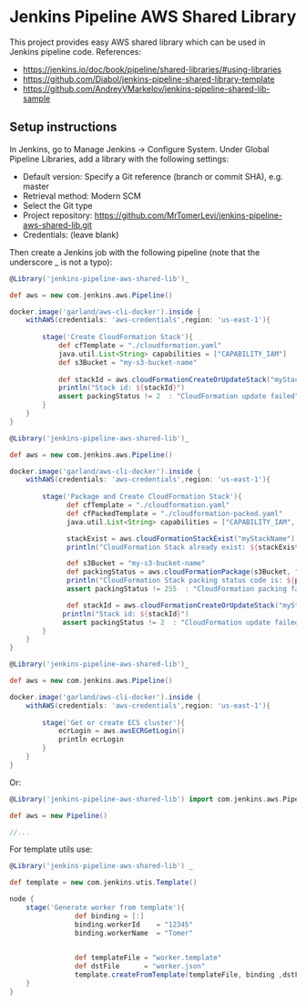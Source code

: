 # Jenkins Pipeline AWS Shared Library

This project provides easy AWS shared library which can be used in Jenkins pipeline code.
References:
* https://jenkins.io/doc/book/pipeline/shared-libraries/#using-libraries
* https://github.com/Diabol/jenkins-pipeline-shared-library-template
* https://github.com/AndreyVMarkelov/jenkins-pipeline-shared-lib-sample

## Setup instructions

In Jenkins, go to Manage Jenkins → Configure System. Under Global Pipeline Libraries, add a library with the following settings:
* Default version: Specify a Git reference (branch or commit SHA), e.g. master
* Retrieval method: Modern SCM
* Select the Git type
* Project repository: https://github.com/MrTomerLevi/jenkins-pipeline-aws-shared-lib.git
* Credentials: (leave blank)

Then create a Jenkins job with the following pipeline (note that the underscore _ is not a typo):
```groovy
@Library('jenkins-pipeline-aws-shared-lib')_

def aws = new com.jenkins.aws.Pipeline()

docker.image('garland/aws-cli-docker').inside {
    withAWS(credentials: 'aws-credentials',region: 'us-east-1'){
                    
        stage('Create CloudFormation Stack'){
            def cfTemplate = "./cloudformation.yaml"
            java.util.List<String> capabilities = ["CAPABILITY_IAM"]
            def s3Bucket = "my-s3-bucket-name"
            
            def stackId = aws.cloudFormationCreateOrUpdateStack("myStackName", cfPackedTemplate, bijoInfraCfParams, capabilities)
            println("Stack id: ${stackId}")
            assert packingStatus != 2  : "CloudFormation update failed"
        }
    }
}
```

```groovy
@Library('jenkins-pipeline-aws-shared-lib')_

def aws = new com.jenkins.aws.Pipeline()

docker.image('garland/aws-cli-docker').inside {
    withAWS(credentials: 'aws-credentials',region: 'us-east-1'){
                    
        stage('Package and Create CloudFormation Stack'){
              def cfTemplate = "./cloudformation.yaml"
              def cfPackedTemplate = "./cloudformation-packed.yaml"
              java.util.List<String> capabilities = ["CAPABILITY_IAM", "CAPABILITY_NAMED_IAM" ,"CAPABILITY_AUTO_EXPAND"]

              stackExist = aws.cloudFormationStackExist("myStackName")
              println("CloudFormation Stack already exist: ${stackExist}")

              def s3Bucket = "my-s3-bucket-name"
              def packingStatus = aws.cloudFormationPackage(s3Bucket, "ready-templates-folder", cfPackedTemplate, cfPackedTemplate)
              println("CloudFormation Stack packing status code is: ${packingStatus}")
              assert packingStatus != 255  : "CloudFormation packing failed"

              def stackId = aws.cloudFormationCreateOrUpdateStack("myStackName", cfPackedTemplate, bijoInfraCfParams, capabilities)
             println("Stack id: ${stackId}")
             assert packingStatus != 2  : "CloudFormation update failed"
        }
    }
}
```

```groovy
@Library('jenkins-pipeline-aws-shared-lib')_

def aws = new com.jenkins.aws.Pipeline()

docker.image('garland/aws-cli-docker').inside {
    withAWS(credentials: 'aws-credentials',region: 'us-east-1'){
                    
        stage('Get or create ECS cluster'){
            ecrLogin = aws.awsECRGetLogin()
            println ecrLogin
        }
    }
}
```
Or:
```groovy
@Library('jenkins-pipeline-aws-shared-lib') import com.jenkins.aws.Pipeline

def aws = new Pipeline()

//...
```

For template utils use:
```groovy
@Library('jenkins-pipeline-aws-shared-lib') _ 

def template = new com.jenkins.utis.Template()

node {
    stage('Generate worker from template'){
                def binding = [:]
                binding.workerId    = "12345"
                binding.workerName  = "Tomer"

    
                def templateFile = "worker.template"
                def dstFile      = "worker.json"
                template.createFromTemplate(templateFile, binding ,dstFile)
    }
}
```
